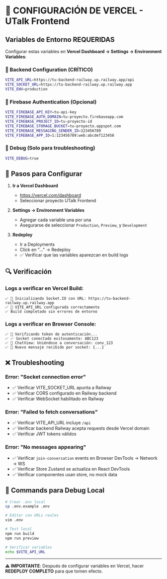 # 🚀 CONFIGURACIÓN DE VERCEL - UTalk Frontend

## Variables de Entorno REQUERIDAS

Configurar estas variables en **Vercel Dashboard → Settings → Environment Variables**:

### 🔗 Backend Configuration (CRÍTICO)
```bash
VITE_API_URL=https://tu-backend-railway.up.railway.app/api
VITE_SOCKET_URL=https://tu-backend-railway.up.railway.app
VITE_ENV=production
```

### 🔐 Firebase Authentication (Opcional)
```bash
VITE_FIREBASE_API_KEY=tu-api-key
VITE_FIREBASE_AUTH_DOMAIN=tu-proyecto.firebaseapp.com
VITE_FIREBASE_PROJECT_ID=tu-proyecto-id
VITE_FIREBASE_STORAGE_BUCKET=tu-proyecto.appspot.com
VITE_FIREBASE_MESSAGING_SENDER_ID=123456789
VITE_FIREBASE_APP_ID=1:123456789:web:abcdef123456
```

### 🐛 Debug (Solo para troubleshooting)
```bash
VITE_DEBUG=true
```

## 📝 Pasos para Configurar

1. **Ir a Vercel Dashboard**
   - https://vercel.com/dashboard
   - Seleccionar proyecto UTalk Frontend

2. **Settings → Environment Variables**
   - Agregar cada variable una por una
   - Asegurarse de seleccionar `Production`, `Preview`, y `Development`

3. **Redeploy**
   - Ir a Deployments
   - Click en "..." → Redeploy
   - ✅ Verificar que las variables aparezcan en build logs

## 🔍 Verificación

### Logs a verificar en Vercel Build:
```
✅ 🔌 Inicializando Socket.IO con URL: https://tu-backend-railway.up.railway.app
✅ 📡 VITE_API_URL configurada correctamente
✅ Build completado sin errores de entorno
```

### Logs a verificar en Browser Console:
```
✅ 🔐 Verificando token de autenticación...
✅ ✅ Socket conectado exitosamente: ABC123
✅ 🔗 ChatView: Uniéndose a conversación: conv_123
✅ 📩 Nuevo mensaje recibido por socket: {...}
```

## ❌ Troubleshooting

### Error: "Socket connection error"
- ✅ Verificar VITE_SOCKET_URL apunta a Railway
- ✅ Verificar CORS configurado en Railway backend
- ✅ Verificar WebSocket habilitado en Railway

### Error: "Failed to fetch conversations"
- ✅ Verificar VITE_API_URL incluye `/api`
- ✅ Verificar backend Railway acepta requests desde Vercel domain
- ✅ Verificar JWT tokens válidos

### Error: "No messages appearing"
- ✅ Verificar `join-conversation` events en Browser DevTools → Network → WS
- ✅ Verificar Store Zustand se actualiza en React DevTools
- ✅ Verificar componentes usan store, no mock data

## 🔧 Commands para Debug Local

```bash
# Crear .env local
cp .env.example .env

# Editar con URLs reales
vim .env

# Test local
npm run build
npm run preview

# Verificar variables
echo $VITE_API_URL
```

---

⚠️ **IMPORTANTE**: Después de configurar variables en Vercel, hacer **REDEPLOY COMPLETO** para que tomen efecto. 